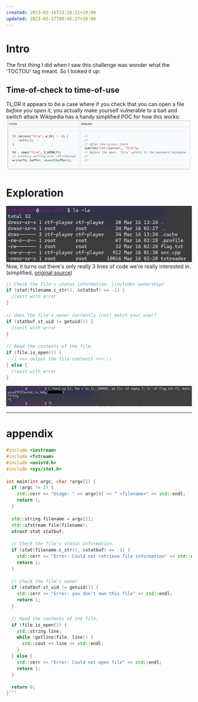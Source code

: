 ```yaml
---
created: 2023-03-16T23:28:21+10:00
updated: 2023-03-17T00:45:27+10:00
---
```

# Intro
The first thing I did when I saw this challenge was wonder what the 'TOCTOU' tag meant. So I looked it up:
## Time-of-check to time-of-use
TL;DR it appears to be a case where if you check that you can open a file *before you open it*, you actually make yourself vulnerable to a bait and switch attack
Wikipedia has a handy simplified POC for how this works:
![toctou code example](attachments/Pasted%20image%2020230317002951.png)
# Exploration
![](attachments/Pasted%20image%2020230316232720.png)
Now, it turns out there's only really 3 lines of code we're really interested in. (simplified, [original source](#appendix))
```cpp
// Check the file's status information. (includes ownership)
if (stat(filename.c_str(), &statbuf) == -1) {
  //exit with error
}

// does the file's owner currently (not) match your user?
if (statbuf.st_uid != getuid()) {
  //exit with error
}

// Read the contents of the file.
if (file.is_open()) {
  // >>> output the file contents <<< :)
} else { 
  //exit with error
}
```

![flag get](attachments/Pasted%20image%2020230317002537.png)

---
# appendix
```cpp
#include <iostream>
#include <fstream>
#include <unistd.h>
#include <sys/stat.h>

int main(int argc, char *argv[]) {
  if (argc != 2) {
    std::cerr << "Usage: " << argv[0] << " <filename>" << std::endl;
    return 1;
  }

  std::string filename = argv[1];
  std::ifstream file(filename);
  struct stat statbuf;

  // Check the file's status information.
  if (stat(filename.c_str(), &statbuf) == -1) {
    std::cerr << "Error: Could not retrieve file information" << std::endl;
    return 1;
  }

  // Check the file's owner.
  if (statbuf.st_uid != getuid()) {
    std::cerr << "Error: you don't own this file" << std::endl;
    return 1;
  }

  // Read the contents of the file.
  if (file.is_open()) {
    std::string line;
    while (getline(file, line)) {
      std::cout << line << std::endl;
    }
  } else {
    std::cerr << "Error: Could not open file" << std::endl;
    return 1;
  }

  return 0;
}```